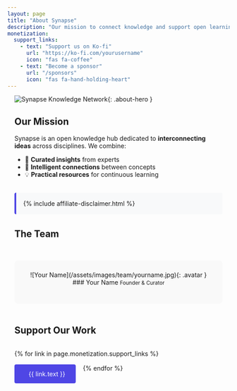 ```yaml
---
layout: page
title: "About Synapse"
description: "Our mission to connect knowledge and support open learning"
monetization:
  support_links:
    - text: "Support us on Ko-fi"
      url: "https://ko-fi.com/yourusername"
      icon: "fas fa-coffee"
    - text: "Become a sponsor"
      url: "/sponsors"
      icon: "fas fa-hand-holding-heart"
---
```


<div class="about-container">

![Synapse Knowledge Network](/assets/images/synapse-network.png){: .about-hero }

## Our Mission

Synapse is an open knowledge hub dedicated to **interconnecting ideas** across disciplines. We combine:

- 🧠 **Curated insights** from experts
- 🔗 **Intelligent connections** between concepts
- 💡 **Practical resources** for continuous learning

<div class="monetization-notice">
{% include affiliate-disclaimer.html %}
</div>

## The Team

<div class="team-grid">

<div class="team-member">
![Your Name](/assets/images/team/yourname.jpg){: .avatar }
### Your Name
<small>Founder & Curator</small>
<div class="social-links">
<a href="https://github.com/yourusername"><i class="fab fa-github"></i></a>
<a href="https://twitter.com/yourhandle"><i class="fab fa-twitter"></i></a>
</div>
</div>

<!-- Add more team members as needed -->

</div>

## Support Our Work

<div class="support-options">
{% for link in page.monetization.support_links %}
<a href="{{ link.url }}" class="support-button">
<i class="{{ link.icon }}"></i> {{ link.text }}
</a>
{% endfor %}
</div>

</div>

<style>
/* About Page Styling */
.about-container {
  max-width: 900px;
  margin: 0 auto;
  padding: 0 1rem;
}

.about-hero {
  width: 100%;
  border-radius: 8px;
  margin: 2rem 0;
  box-shadow: 0 5px 15px rgba(0,0,0,0.1);
}

.team-grid {
  display: grid;
  grid-template-columns: repeat(auto-fit, minmax(250px, 1fr));
  gap: 2rem;
  margin: 3rem 0;
}

.team-member {
  text-align: center;
  padding: 1.5rem;
  background: #f9f9f9;
  border-radius: 8px;
}

.avatar {
  width: 120px;
  height: 120px;
  border-radius: 50%;
  object-fit: cover;
  margin-bottom: 1rem;
  border: 3px solid #4f46e5;
}

.social-links {
  margin-top: 1rem;
}

.social-links a {
  color: #4f46e5;
  margin: 0 0.5rem;
  font-size: 1.2rem;
}

.support-options {
  display: flex;
  gap: 1rem;
  flex-wrap: wrap;
  margin: 2rem 0;
}

.support-button {
  padding: 0.8rem 1.5rem;
  background: #4f46e5;
  color: white;
  border-radius: 4px;
  text-decoration: none;
  display: inline-flex;
  align-items: center;
  gap: 0.5rem;
}

.monetization-notice {
  background: #f8f9fa;
  padding: 1rem;
  border-radius: 4px;
  margin: 2rem 0;
  border-left: 4px solid #4f46e5;
}

@media (max-width: 768px) {
  .team-grid {
    grid-template-columns: 1fr;
  }
}
</style>